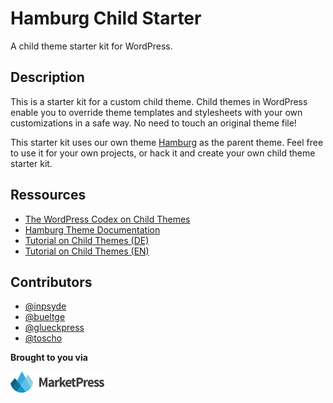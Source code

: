 # Hamburg Child Starter

A child theme starter kit for WordPress.

## Description
This is a starter kit for a custom child theme. Child themes in WordPress enable you to override theme templates and stylesheets with your own customizations in a safe way. No need to touch an original theme file!


This starter kit uses our own theme [Hamburg](http://marketpress.com/product/hamburg/) as the parent theme. Feel free to use it for your own projects, or hack it and create your own child theme starter kit.

## Ressources

* [The WordPress Codex on Child Themes](http://codex.wordpress.org/Child_Themes)
* [Hamburg Theme Documentation](http://marketpress.com/documentation/theme-hamburg/)
* [Tutorial on Child Themes (DE)](http://marketpress.de/2013/child-theme-erstellen-anpassen/)
* [Tutorial on Child Themes (EN)](http://marketpress.com/2013/creating-customizing-child-themes)

## Contributors

* [@inpsyde](https://github.com/inpsyde)
* [@bueltge](https://github.com/bueltge)
* [@glueckpress](https://github.com/glueckpress)
* [@toscho](https://github.com/toscho)

**Brought to you via**

[![MarketPress.com](/assets/img/mp-logo.png)](http://marketpress.com)
